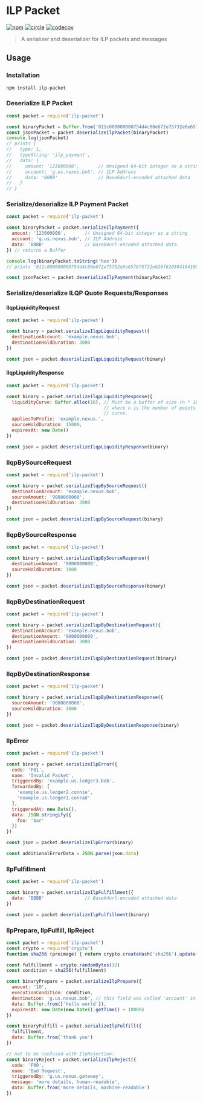 # ILP Packet

[![npm][npm-image]][npm-url] [![circle][circle-image]][circle-url] [![codecov][codecov-image]][codecov-url]

[npm-image]: https://img.shields.io/npm/v/ilp-packet.svg?style=flat
[npm-url]: https://npmjs.org/package/ilp-packet
[circle-image]: https://circleci.com/gh/interledgerjs/ilp-packet.svg?style=shield
[circle-url]: https://circleci.com/gh/interledgerjs/ilp-packet
[codecov-image]: https://codecov.io/gh/interledgerjs/ilp-packet/branch/master/graph/badge.svg
[codecov-url]: https://codecov.io/gh/interledgerjs/ilp-packet

> A serializer and deserializer for ILP packets and messages

## Usage

### Installation

```sh
npm install ilp-packet
```

### Deserialize ILP Packet

```js
const packet = require('ilp-packet')

const binaryPacket = Buffer.from('011c000000000754d4c00e672e75732e6e657875732e626f620304104100', 'hex')
const jsonPacket = packet.deserializeIlpPacket(binaryPacket)
console.log(jsonPacket)
// prints {
//   type: 1,
//   typeString: 'ilp_payment',
//   data: {
//     amount: '123000000',       // Unsigned 64-bit integer as a string
//     account: 'g.us.nexus.bob', // ILP Address
//     data: 'BBBB'               // Base64url-encoded attached data
//   }
// }
```

### Serialize/deserialize ILP Payment Packet

```js
const packet = require('ilp-packet')

const binaryPacket = packet.serializeIlpPayment({
  amount: '123000000',       // Unsigned 64-bit integer as a string
  account: 'g.us.nexus.bob', // ILP Address
  data: 'BBBB'               // Base64url-encoded attached data
}) // returns a Buffer

console.log(binaryPacket.toString('hex'))
// prints '011c000000000754d4c00e672e75732e6e657875732e626f620304104100'

const jsonPacket = packet.deserializeIlpPayment(binaryPacket)
```

### Serialize/deserialize ILQP Quote Requests/Responses

#### IlqpLiquidityRequest

```js
const packet = require('ilp-packet')

const binary = packet.serializeIlqpLiquidityRequest({
  destinationAccount: 'example.nexus.bob',
  destinationHoldDuration: 3000
})

const json = packet.deserializeIlqpLiquidityRequest(binary)
```

#### IlqpLiquidityResponse

```js
const packet = require('ilp-packet')

const binary = packet.serializeIlqpLiquidityResponse({
  liquidityCurve: Buffer.alloc(16), // Must be a buffer of size (n * 16) bytes
                                    // where n is the number of points in the
                                    // curve.
  appliesToPrefix: 'example.nexus.',
  sourceHoldDuration: 15000,
  expiresAt: new Date()
})

const json = packet.deserializeIlqpLiquidityResponse(binary)
```

### IlqpBySourceRequest

```js
const packet = require('ilp-packet')

const binary = packet.serializeIlqpBySourceRequest({
  destinationAccount: 'example.nexus.bob',
  sourceAmount: '9000000000',
  destinationHoldDuration: 3000
})

const json = packet.deserializeIlqpBySourceRequest(binary)
```

### IlqpBySourceResponse

```js
const packet = require('ilp-packet')

const binary = packet.serializeIlqpBySourceResponse({
  destinationAmount: '9000000000',
  sourceHoldDuration: 3000
})

const json = packet.deserializeIlqpBySourceResponse(binary)
```

### IlqpByDestinationRequest

```js
const packet = require('ilp-packet')

const binary = packet.serializeIlqpByDestinationRequest({
  destinationAccount: 'example.nexus.bob',
  destinationAmount: '9000000000',
  destinationHoldDuration: 3000
})

const json = packet.deserializeIlqpByDestinationRequest(binary)
```

### IlqpByDestinationResponse

```js
const packet = require('ilp-packet')

const binary = packet.serializeIlqpByDestinationResponse({
  sourceAmount: '9000000000',
  sourceHoldDuration: 3000
})

const json = packet.deserializeIlqpByDestinationResponse(binary)
```
### IlpError

```js
const packet = require('ilp-packet')

const binary = packet.serializeIlpError({
  code: 'F01',
  name: 'Invalid Packet',
  triggeredBy: 'example.us.ledger3.bob',
  forwardedBy: [
    'example.us.ledger2.connie',
    'example.us.ledger1.conrad'
  ],
  triggeredAt: new Date(),
  data: JSON.stringify({
    foo: 'bar'
  })
})

const json = packet.deserializeIlpError(binary)

const additionalErrorData = JSON.parse(json.data)
```

### IlpFulfillment

```js
const packet = require('ilp-packet')

const binary = packet.serializeIlpFulfillment({
  data: 'BBBB'               // Base64url-encoded attached data
})

const json = packet.deserializeIlpFulfillment(binary)
```

### IlpPrepare, IlpFulfill, IlpReject

```js
const packet = require('ilp-packet')
const crypto = require('crypto')
function sha256 (preimage) { return crypto.createHash('sha256').update(preimage).digest() }

const fulfillment = crypto.randomBytes(32)
const condition = sha256(fulfillment)

const binaryPrepare = packet.serializeIlpPrepare({
  amount: '10',
  executionCondition: condition,
  destination: 'g.us.nexus.bob', // this field was called 'account' in older packet types
  data: Buffer.from(['hello world']),
  expiresAt: new Date(new Date().getTime() + 10000)
})

const binaryFulfill = packet.serializeIlpFulfill({
  fulfillment,
  data: Buffer.from('thank you')
})

// not to be confused with IlpRejection:
const binaryReject = packet.serializeIlpReject({
  code: 'F00',
  name: 'Bad Request',
  triggeredBy: 'g.us.nexus.gateway',
  message: 'more details, human-readable',
  data: Buffer.from('more details, machine-readable')
})
```
